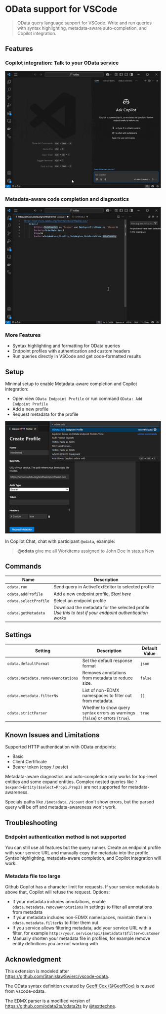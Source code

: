 # OData support for VSCode

> OData query language support for VSCode. Write and run queries with syntax highlighting, metadata-aware auto-completion, and Copilot integration.

## Features

### Copilot integration: Talk to your OData service
![Copilot Integration](assets/orders-sicle.gif)

### Metadata-aware code completion and diagnostics
![Metadata awareness](assets/completions-sicle.gif)

### More Features
- Syntax highlighting and formatting for OData queries
- Endpoint profiles with authentication and custom headers
- Run queries directly in VSCode and get code-formatted results

## Setup

Minimal setup to enable Metadata-aware completion and Copilot integration:
- Open view `OData Endpoint Profile` or run command `OData: Add Endpoint Profile`
- Add a new profile
- Request metadata for the profile

![Endpoint Profiles](assets/endpoint%20profiles.png)

In Copilot Chat, chat with participant `@odata`, example: 

> **@odata** give me all Workitems assigned to John Doe in status New

## Commands

| Name | Description |
| ----- | ----- |
| `odata.run`          | Send query in ActiveTextEditor to selected profile  |
| `odata.addProfile` | Add a new endpoint profile. _Start here_ |
| `odata.selectProfile` | Select an endpoint profile |
| `odata.getMetadata` | Download the metadata for the selected profile. _Use this to test if your endpoint authentication works_ |

## Settings

| Setting                        | Description                                                                                  | Default Value |
|--------------------------------|----------------------------------------------------------------------------------------------|---------------|
| `odata.defaultFormat`          | Set the default response format | `json`       |
| `odata.metadata.removeAnnotations` | Removes annotations from metadata to reduce size. | `false`       |
| `odata.metadata.filterNs`      | List of non-EDMX namespaces to filter out from metadata.  | `[]`          |
| `odata.strictParser`           | Whether to show query syntax errors as warnings (`false`) or errors (`true`). | `true`        |


## Known Issues and Limitations

Supported HTTP authentication with OData endpoints: 
- Basic
- Client Certificate
- Bearer token (copy / paste)

Metadata-aware diagnostics and auto-completion only works for top-level entities and some expand entities. Complex nested queries like `?$expand=Entity($select=Prop1,Prop2)` are not supported for metadata-awareness. 

Specials paths like `/$metadata`, `/$count` don't show errors, but the parsed query will be off and metadata-awareness won't work. 

## Troubleshooting

### Endpoint authentication method is not supported

You can still use all features but the query runner. Create an endpoint profile with your service URL and manually copy the metadata into the profile. Syntax highlighting, metadata-aware completion, and Copilot integration will work. 

### Metadata file too large

Github Copilot has a character limit for requests. If your service metadata is above that, Copilot will refuse the request. Options:
- If your metadata includes annotations, enable `odata.metadata.removeAnnotations` in settings to filter all annotations from metadata
- If your metadata includes non-EDMX namespaces, maintain them in `odata.metadata.filterNs` to filter them out
- If you service allows filtering metadata, add your service URL with a filter, for example `http://your.service/api/$metadata?$filter=Customer`
- Manually shorten your metadata file in profiles, for example remove entity definitions you are not working with

## Acknowledgment

This extension is modeled after https://github.com/StanislawSwierc/vscode-odata.

The OData syntax definition created by [Geoff Cox (@GeoffCox)](https://github.com/GeoffCox) is reused from vscode-odata. 

The EDMX parser is a modified version of https://github.com/odata2ts/odata2ts by [@texttechne](https://github.com/texttechne).
